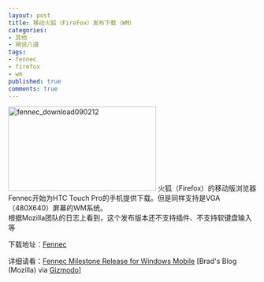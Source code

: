 ```yaml
---
layout: post
title: 移动火狐（FireFox）发布下载（WM）
categories:
- 其他
- 胡说八道
tags:
- fennec
- firefox
- wm
published: true
comments: true
---
```

<p><img class="alignnone size-full wp-image-345" title="fennec_download090212" src="{{site.url}}/media/2009/02/fennec_download090212.jpg" alt="fennec_download090212" width="300" height="171" />
火狐（Firefox）的移动版浏览器Fennec开始为HTC Touch Pro的手机提供下载。但是同样支持是VGA（480X640）屏幕的WM系统。<br />
根据Mozilla团队的日志上看到，这个发布版本还不支持插件、不支持软键盘输入等</p>

<p>下载地址：<a href="ftp://ftp.mozilla.org/pub/mobile/fennec-0.11.en-US.wince-arm.cab" target="_blank">Fennec</a>
<div>详细请看：<a href="http://blog.mozilla.com/blassey/2009/02/10/fennec-milestone-release-for-windows-mobile/" target="_blank">Fennec Milestone Release for Windows Mobile</a> [Brad's Blog (Mozilla) via <a href="http://i.gizmodo.com/5151218/firefox-mobile-pre+alpha-now-available-for-vga-windows-mobile-phones" target="_blank">Gizmodo</a>]</div></p>
